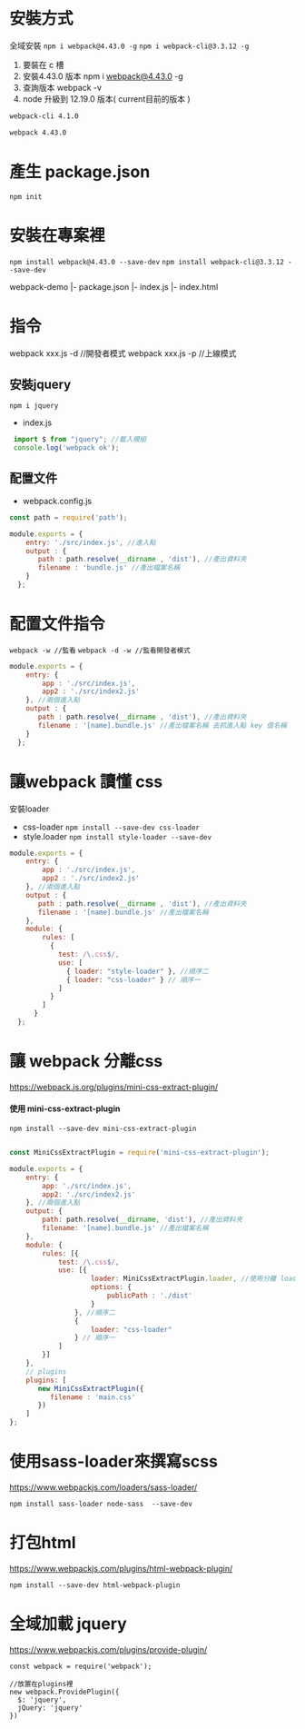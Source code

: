 # 安裝方式

全域安裝
`npm i webpack@4.43.0 -g`
`npm i webpack-cli@3.3.12 -g`

1. 要裝在 c 槽
2. 安裝4.43.0 版本  npm i webpack@4.43.0 -g
3. 查詢版本 webpack -v
4. node 升級到 12.19.0 版本( current目前的版本 )


```bash
webpack-cli 4.1.0

webpack 4.43.0

```
# 產生 package.json

`npm init`


# 安裝在專案裡
`npm install webpack@4.43.0 --save-dev`
`npm install webpack-cli@3.3.12 --save-dev`


webpack-demo
|- package.json
|- index.js
|- index.html

# 指令
webpack xxx.js -d //開發者模式
webpack xxx.js -p //上線模式


## 安裝jquery

`npm i jquery`

- index.js

```js
 import $ from "jquery"; //載入模組
 console.log('webpack ok');
```

## 配置文件

- webpack.config.js

```js
const path = require('path');

module.exports = {
    entry: './src/index.js', //進入點
    output : {
       path : path.resolve(__dirname , 'dist'), //產出資料夾
       filename : 'bundle.js' //產出檔案名稱
    }
  };
```


# 配置文件指令

`webpack -w //監看`
`webpack -d -w //監看開發者模式`



```js
module.exports = {
    entry: {
        app : './src/index.js',
        app2 : './src/index2.js' 
    }, //兩個進入點
    output : {
       path : path.resolve(__dirname , 'dist'), //產出資料夾
       filename : '[name].bundle.js' //產出檔案名稱 去抓進入點 key 值名稱
    }
  };
```


# 讓webpack 讀懂 css

安裝loader

- css-loader   `npm install --save-dev css-loader`
- style.loader  `npm install style-loader --save-dev`

```js
module.exports = {
    entry: {
        app : './src/index.js',
        app2 : './src/index2.js' 
    }, //兩個進入點
    output : {
       path : path.resolve(__dirname , 'dist'), //產出資料夾
       filename : '[name].bundle.js' //產出檔案名稱
    },
    module: {
        rules: [
          {
            test: /\.css$/,
            use: [
              { loader: "style-loader" }, //順序二
              { loader: "css-loader" } // 順序一
            ]
          }
        ]
      }
  };
```

#  讓 webpack 分離css

https://webpack.js.org/plugins/mini-css-extract-plugin/

#### 使用 mini-css-extract-plugin

`npm install --save-dev mini-css-extract-plugin`



```js

const MiniCssExtractPlugin = require('mini-css-extract-plugin');

module.exports = {
    entry: {
        app: './src/index.js',
        app2: './src/index2.js'
    }, //兩個進入點
    output: {
        path: path.resolve(__dirname, 'dist'), //產出資料夾
        filename: '[name].bundle.js' //產出檔案名稱
    },
    module: {
        rules: [{
            test: /\.css$/,
            use: [{
                    loader: MiniCssExtractPlugin.loader, //使用分離 loader
                    options: {
                        publicPath : './dist'
                    }
                }, //順序二
                {
                    loader: "css-loader"
                } // 順序一
            ]
        }]
    },
    // plugins
    plugins: [
       new MiniCssExtractPlugin({
          filename : 'main.css' 
       }) 
    ]
};

```


# 使用sass-loader來撰寫scss
https://www.webpackjs.com/loaders/sass-loader/

`npm install sass-loader node-sass  --save-dev`


# 打包html

https://www.webpackjs.com/plugins/html-webpack-plugin/

`npm install --save-dev html-webpack-plugin`

# 全域加載 jquery

https://www.webpackjs.com/plugins/provide-plugin/

```jsx=
const webpack = require('webpack');

//放置在plugins裡
new webpack.ProvidePlugin({
  $: 'jquery',
  jQuery: 'jquery'
})
```








